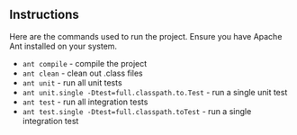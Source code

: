 ## Instructions
 Here are the commands used to run the project. Ensure you have Apache Ant installed on your system.

* `ant compile` - compile the project
* `ant clean` - clean out .class files
* `ant unit` - run all unit tests
* `ant unit.single -Dtest=full.classpath.to.Test` - run a single unit test
* `ant test` - run all integration tests
* `ant test.single -Dtest=full.classpath.toTest` - run a single integration test